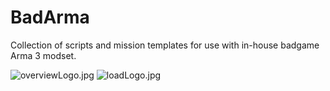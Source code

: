 # BadArma
Collection of scripts and mission templates for use with in-house badgame Arma 3 modset.

![overviewLogo.jpg](http://i.imgur.com/w8qf8sB.jpg)
![loadLogo.jpg](http://i.imgur.com/YLJYNa4.jpg)
